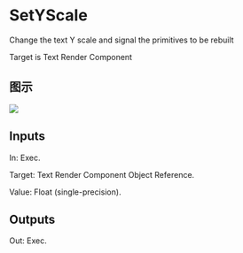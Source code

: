 # SetYScale

Change the text Y scale and signal the primitives to be rebuilt

Target is Text Render Component

## 图示

![]($-20221218-20355166.png)

## Inputs

In: Exec.

Target: Text Render Component Object Reference.

Value: Float (single-precision).  

## Outputs

Out: Exec.

